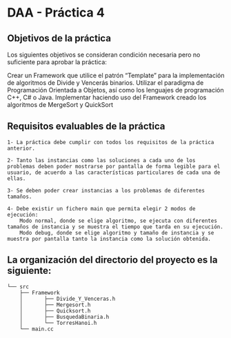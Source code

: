 # DAA - Práctica 4

## Objetivos de la práctica
Los siguientes objetivos se consideran condición necesaria pero no suficiente para aprobar la práctica:

Crear un Framework que utilice el patrón “Template” para la implementación de algoritmos de Divide y Vencerás binarios.
Utilizar el paradigma de Programación Orientada a Objetos, así como los lenguajes de programación C++, C# o Java.
Implementar haciendo uso del Framework creado los algoritmos de MergeSort y QuickSort


## Requisitos evaluables de la práctica
    1- La práctica debe cumplir con todos los requisitos de la práctica anterior.

    2- Tanto las instancias como las soluciones a cada uno de los problemas deben poder mostrarse por pantalla de forma legible para el usuario, de acuerdo a las características particulares de cada una de ellas.

    3- Se deben poder crear instancias a los problemas de diferentes tamaños.

    4- Debe existir un fichero main que permita elegir 2 modos de ejecución:
        Modo normal, donde se elige algoritmo, se ejecuta con diferentes tamaños de instancia y se muestra el tiempo que tarda en su ejecución.
        Modo debug, donde se elige algoritmo y tamaño de instancia y se muestra por pantalla tanto la instancia como la solución obtenida.


## La organización del directorio del proyecto es la siguiente:

```
└── src
    ├── Framework
    │       ├── Divide_Y_Venceras.h
    │       ├── Mergesort.h
    │       ├── Quicksort.h
    │       ├── BusquedaBinaria.h
    │       └── TorresHanoi.h
    └── main.cc
```